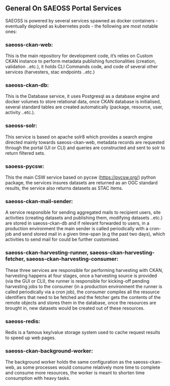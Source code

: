 ## General On SAEOSS Portal Services
SAEOSS is powered by several services spawned as docker containers - eventually deployed as kubernetes pods - 
the following are most notable ones:


### saeoss-ckan-web: 
This is the main repository for development code, it’s relies on Custom CKAN instance to perform metadata publishing 
functionalities (creation, validation ..etc.), it holds CLI Commands code, and code of several other services 
(harvesters, stac endpoints ..etc.)

### saeoss-ckan-db: 
This is the Database service, it uses Postgresql as a database engine and docker volumes to store relational data, once 
CKAN database is initialised, several standard tables are created automatically (package, resource, user, activity ..etc.).

### saeoss-solr: 
This service is based on apache solr8 which provides a search engine directed mainly towards saeoss-ckan-web, metadata 
records are requested through the portal (UI or CLI) and queries are constructed and sent to solr to return filtered sets.

### saoess-pycsw: 
This the main CSW service based on pycsw (https://pycsw.org/) python package, the services insures datasets are returned 
as an OGC standard results, the service also returns datasets as STAC items.  

### saeoss-ckan-mail-sender: 
A service responsible for sending aggregated mails to recipient users, site activities (creating datasets and publishing 
them, modifying datasets ..etc.) are stored in  saeoss-ckan-db and if relevant forwarded to users, in a production 
environment the main sender is called periodically with a cron-job and send stored mail in a given time-span 
(e.g the past two days), which activities to send mail for could be further customised.

### saeoss-ckan-harvesting-runner, saeoss-ckan-harvesting-fetcher, saeoss-ckan-harvesting-consumer: 
These three services are responsible for performing harvesting with CKAN, harvesting happens at four stages, once a 
harvesting source is provided (via the GUI or CLI), the runner is responsible for kicking-off pending harvesting jobs 
to the consumer (in a production environment the runner is called periodically via a cron job), the consumer compiles 
all the resource identifiers that need to be fetched and the fetcher gets the contents of the remote objects and 
stores them in the database, once the resources are brought in, new datasets would be created out of these resources.

### saeoss-redis:  
Redis is a famous key/value storage system used to cache request results to speed up web pages.

### saeoss-ckan-background-worker: 
The background worker holds the same configuration as the saeoss-ckan-web, as some processes would consume relatively 
more time to complete and consume more resources, the worker is meant to shorten time consumption with heavy tasks.
